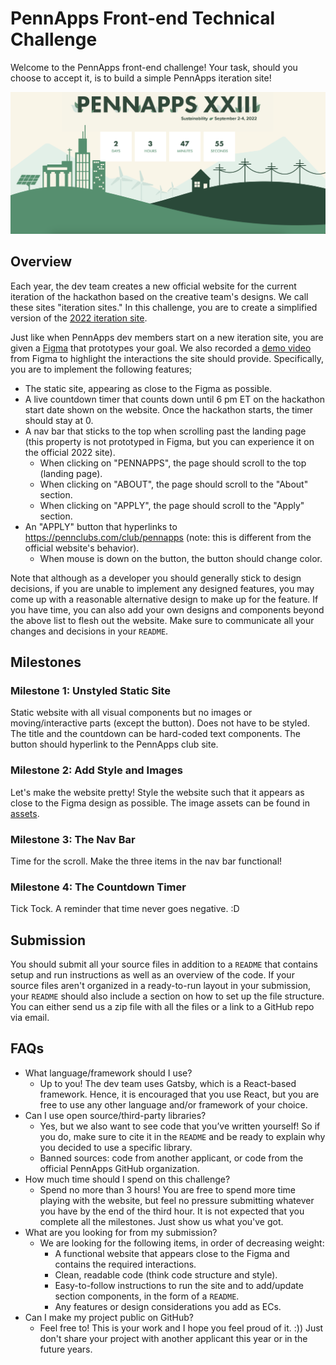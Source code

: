 # PennApps Front-end Technical Challenge
Welcome to the PennApps front-end challenge! Your task, should you
choose to accept it, is to build a simple PennApps iteration site!

![Landing Page](demos/landing-page.png)

## Overview
Each year, the dev team creates a new official website for the current
iteration of the hackathon based on the creative team's designs. We call
these sites "iteration sites." In this challenge, you are to create a
simplified version of the [2022 iteration site](https://2022f.pennapps.com/).

Just like when PennApps dev members start on a new iteration site, you
are given a [Figma](https://www.figma.com/file/J0JgF3cNR5pgrTgQSsn6Sp/PennApps-Technical-Challenge---Frontend?node-id=0%3A1&t=JRzGd9rVTt2pviRb-1)
that prototypes your goal. We also recorded a [demo video](demos/figma-demo.mov)
from Figma to highlight the interactions the site should provide.
Specifically, you are to implement the following features;
* The static site, appearing as close to the Figma as possible.
* A live countdown timer that counts down until 6 pm ET on the hackathon start
date shown on the website. Once the hackathon starts, the timer should
stay at 0.
* A nav bar that sticks to the top when scrolling past the landing page
(this property is not prototyped in Figma, but you can experience it on
the official 2022 site).
  * When clicking on "PENNAPPS", the page should scroll to the top (landing page).
  * When clicking on "ABOUT", the page should scroll to the "About" section.
  * When clicking on "APPLY", the page should scroll to the "Apply" section.
* An "APPLY" button that hyperlinks to https://pennclubs.com/club/pennapps (note:
this is different from the official website's behavior).
  * When mouse is down on the button, the button should change color.

Note that although as a developer you should generally stick to design decisions,
if you are unable to implement any designed features, you may come up with a reasonable
alternative design to make up for the feature. If you have time, you can also
add your own designs and components beyond the above list to flesh out the website.
Make sure to communicate all your changes and decisions in your `README`.

## Milestones
### Milestone 1: Unstyled Static Site
Static website with all visual components but no images or moving/interactive
parts (except the button). Does not have to be styled. The title and the countdown
can be hard-coded text components. The button should hyperlink to the PennApps club
site.
### Milestone 2: Add Style and Images
Let's make the website pretty! Style the website such that it appears as close
to the Figma design as possible. The image assets can be found in [assets](assets).
### Milestone 3: The Nav Bar
Time for the scroll. Make the three items in the nav bar functional!
### Milestone 4: The Countdown Timer
Tick Tock. A reminder that time never goes negative. :D

## Submission
You should submit all your source files in addition to a `README` that contains
setup and run instructions as well as an overview of the code. If your source files
aren't organized in a ready-to-run layout in your submission, your `README` should also
include a section on how to set up the file structure. You can either send us
a zip file with all the files or a link to a GitHub repo via email.

## FAQs
* What language/framework should I use?
  * Up to you! The dev team uses Gatsby, which is a React-based framework.
  Hence, it is encouraged that you use React, but you are free to use any
  other language and/or framework of your choice.
* Can I use open source/third-party libraries?
  * Yes, but we also want to see code that you’ve written yourself! So if
  you do, make sure to cite it in the `README` and be ready to explain why
  you decided to use a specific library.
  * Banned sources: code from another applicant, or code from the official
  PennApps GitHub organization.
* How much time should I spend on this challenge?
  * Spend no more than 3 hours! You are free to spend more time playing with
  the website, but feel no pressure submitting whatever you have by the end of
  the third hour. It is not expected that you complete all the milestones.
  Just show us what you've got.
* What are you looking for from my submission?
  * We are looking for the following items, in order of decreasing weight:
    * A functional website that appears close to the Figma and contains the
    required interactions.
    * Clean, readable code (think code structure and style).
    * Easy-to-follow instructions to run the site and to add/update section
    components, in the form of a `README`.
    * Any features or design considerations you add as ECs.
* Can I make my project public on GitHub?
  * Feel free to! This is your work and I hope you feel proud of it. :)) Just
  don't share your project with another applicant this year or in the future
  years.
